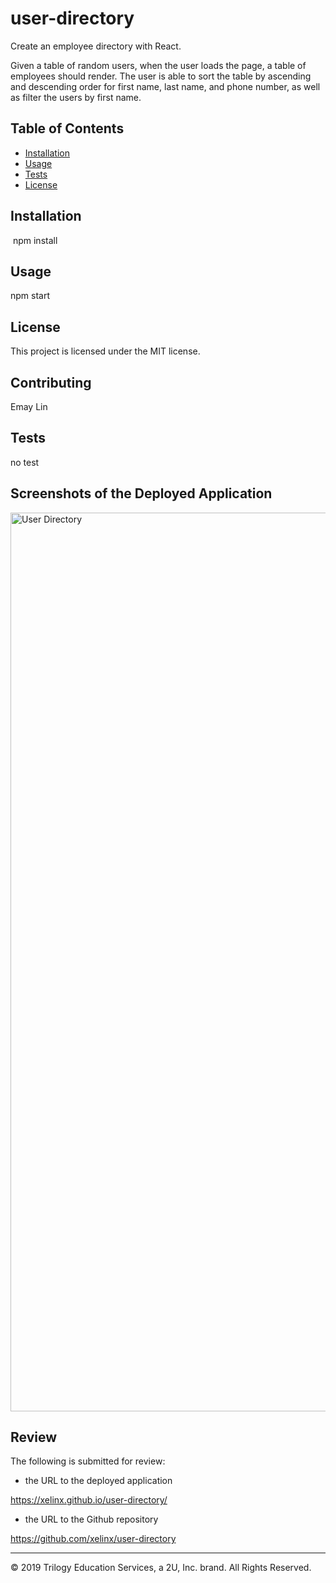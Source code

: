 # user-directory

Create an employee directory with React.

Given a table of random users, when the user loads the page, a table of employees should render. The user is able to sort the table by ascending and descending order for first name, last name, and phone number, as well as filter the users by first name.

## Table of Contents
  - [Installation](#installation)
  - [Usage](#usage)
  - [Tests](#tests)
  - [License](#license)

## Installation
  ​
npm install

## Usage
npm start

## License
This project is licensed under the MIT license.

## Contributing
Emay Lin

## Tests
no test

## Screenshots of the Deployed Application 
<img width="1438" alt="User Directory" src="https://user-images.githubusercontent.com/66236313/99957678-f1073080-2d3c-11eb-8e2f-eccac1b44da5.png">

## Review

The following is submitted for review:

* the URL to the deployed application

 https://xelinx.github.io/user-directory/

* the URL to the Github repository

https://github.com/xelinx/user-directory

- - -
© 2019 Trilogy Education Services, a 2U, Inc. brand. All Rights Reserved.